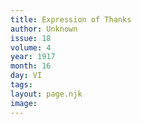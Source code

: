 ```yaml
---
title: Expression of Thanks
author: Unknown
issue: 18
volume: 4
year: 1917
month: 16
day: VI
tags:
layout: page.njk
image:
---
```





